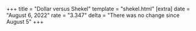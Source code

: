 +++
title = "Dollar versus Shekel"
template = "shekel.html"
[extra]
date = "August  6, 2022"
rate = "3.347"
delta = "There was no change since August  5"
+++
